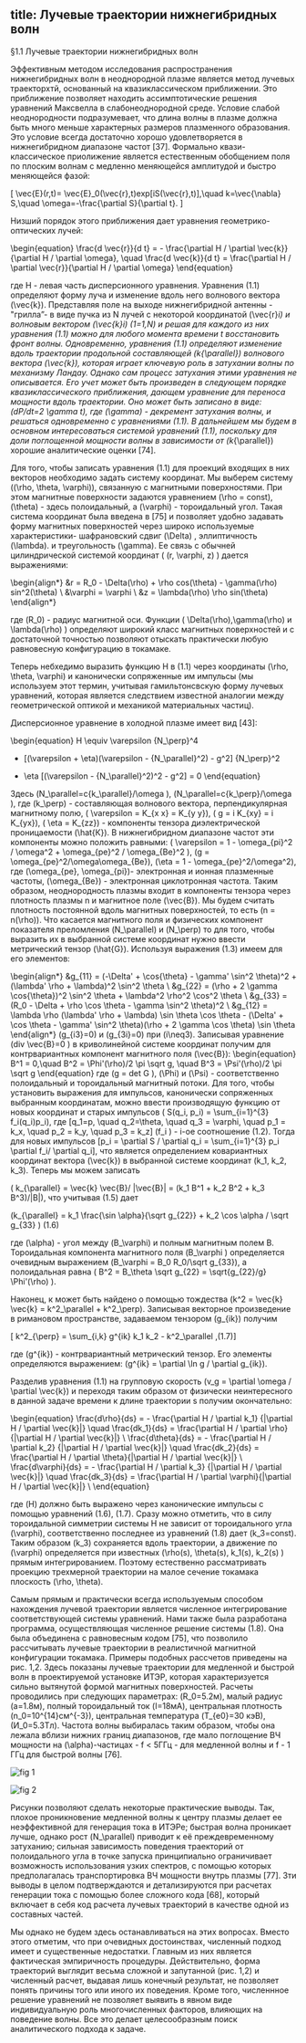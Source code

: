 title: Лучевые траектории нижнегибридных волн
---

§1.1 Лучевые траектории нижнегибридных волн

Эффективным методом исследования распространения нижнегибридных волн в неоднородной плазме является метод лучевых
траекторхтй, основанный на квазиклассическом приближении. Это приближение позволяет находить ассимптотические
решения уравнений Максвелла в слабонеоднородной среде. Условие слабой неоднородности подразумевает, что длина волны в плазме должна быть много меньше характерных размеров плазменного образования. Это условие всегда достаточно хорошо удовлетворяется в нижнегибридном диапазоне частот [37]. Формально квази-классическое приолижение является естественным обобщением поля по плоским волнам с медленно меняющейся амплитудой и быстро меняющейся фазой:

\[ \vec{E}(r,t)= \vec{E}_0(\vec{r},t)exp[iS(\vec{r},t)],\quad k=\vec{\nabla} S,\quad \omega=-\frac{\partial S}{\partial t}. \]

Низший порядок этого приближения дает уравнения геометрико-оптических лучей:


\begin{equation} 
\frac{d \vec{r}}{d t} = - \frac{\partial H / \partial \vec{k}}{\partial H / \partial \omega}, \quad
\frac{d \vec{k}}{d t} = \frac{\partial H / \partial \vec{r}}{\partial H / \partial \omega}
\end{equation}

где Н - левая часть дисперсионного уравнения. Уравнения (1.1) определяют форму луча и изменение вдоль него
волнового вектора \(\vec{k}\).
Представляя поле на выходе нижнегибридной антенны - "грилла”- в виде пучка из N лучей с некоторой координатой 
\(\vec{r}_i\) и волновым вектором \(\vec{k}_i\) (1=1,N) и решая для каждого из них уравнения (1.1) можно для любого момента времени t восстановить фронт волны.
Одновременно, уравнения (1.1) определяют изменение вдоль траектории продольной составляющей \(k_{\parallel}\) волнового вектора \(\vec{k}\), которая играет ключевую роль в затухании волны по механизму Ландау. 
Однако сам процесс затухания этими уравнения не описывается. Его учет может быть произведен в следующем порядке квазиклассического приближения,	дающем уравнение для переноса мощности вдоль траектории. 
Оно	может быть записано	в виде:
\(dP/dt=2 \gamma t\), где	\(\gamma\) - декремент	затухания волны, и решаться одновременно с	уравнениями (1.1). 
В дальнейшем мы будем в основном интересоваться системой уравнений (1.1), поскольку для
доли поглощенной мощности волны в зависимости от \(k_{\parallel}\) хорошие аналитические оценки [74].

Для того, чтобы записать уравнения (1.1) для проекций входящих в них векторов необходимо задать систему координат. 
Мы выберем систему \((\rho, \theta, \varphi)\), связанную с магнитными поверхностями. При этом магнитные поверхности задаются уравнением \(\rho = const\), \(\theta\) - здесь полоидальный, а \(\varphi\) - тороидальный угол. Такая система координат была введена в [75] и позволяет удобно задавать форму магнитных поверхностей через широко используемые характеристики-
шафрановский сдвиг \(\Delta\) , эллиптичность \(\lambda\). и треугольность \(\gamma\). Ее связь с обычней цилиндрической системой координат \( (r, \varphi, z) \) дается выражениями:

\begin{align*}
&r = R_0 - \Delta(\rho) + \rho cos(\theta) - \gamma(\rho) sin^2(\theta) \\
&\varphi = \varphi	 \\
&z = \lambda(\rho) \rho sin(\theta) 
\end{align*}

где \(R_0\) - радиус магнитной оси. Функции \( \Delta(\rho),\gamma(\rho) и \lambda(\rho) \) определяют широкий класс магнитных поверхностей и с достаточной точностью позволяют отыскать практически любую равновесную конфигурацию в токамаке.

Теперь небхедимо выразить функцию Н в (1.1) через координаты  \(\rho, \theta, \varphi\) и канонически сопряженные им импульсы (мы используем этот термин, учитывая гамильтонсвскую форму лучевых уравнений, которая является следствием известной аналогии между геометрической оптикой и механикой материальных частиц).

Дисперсионное уравнение в холодной плазме имеет вид [43]:

\begin{equation} 
H \equiv \varepsilon {N_\perp}^4 
- [(\varepsilon + \eta)(\varepsilon - {N_\parallel}^2) - g^2] {N_\perp}^2
+  \eta [(\varepsilon - {N_\parallel}^2)^2 - g^2] = 0
\end{equation}

Здесь \(N_\parallel=с{k_\parallel}/\omega \), \(N_\parallel=с{k_\perp}/\omega \), 
где \(k_\perp\) - составляющая волнового вектора, перпендикулярная магнитному полю, 
\( \varepsilon = K_{x x} = K_{y y}\),	\( g = i K_{xy} = i K_{yx}\), \( \eta = K_{zz}\) - компоненты тензора диэлектрической
проницаемости \(\hat{К}\).
В нижнегибридном диапазоне частот эти компоненты можно положить равными: 
\( \varepsilon = 1 - \omega_{pi}^2 / \omega^2 + \omega_{pe}^2 / \omega_{Be}^2 \),
 \(g = \omega_{pe}^2/\omega\omega_{Be}\), 
 \(\eta = 1 - \omega_{pe}^2/\omega^2\), где \(\omega_{pe}, \omega_{pi}\)- электронная и ионная
плазменные частоты, \(\omega_{Be}\) - электронная циклотронная частота.
Таким образом, неоднородность плазмы входит в компоненты тензора
через плотность плазмы n и магнитное поле \(\vec{B}\). Мы будем считать
плотность постоянной вдоль магнитных поверхностей, то есть
\(n = n(\rho)\). Что касается магнитного поля и физических компонент показателя преломления \(N_\parallel\) и \(N_\perp\) то для того, чтобы выразить их в выбранной системе координат нужно ввести метрический тензор  \(\hat{G}\). 
Используя выражения (1.3) имеем для его элементов:

\begin{align*}
&g_{11} = (-\Delta' + \cos{\theta} - \gamma' \sin^2 \theta)^2 + (\lambda' \rho + \lambda)^2 \sin^2 \theta \\
&g_{22} = (\rho + 2 \gamma \cos{\theta})^2 \sin^2 \theta + \lambda^2 \rho^2 \cos^2 \theta \\
&g_{33} = (R_0 - \Delta + \rho \cos \theta - \gamma \sin^2 \theta)^2 \\
&g_{12} = \lambda \rho (\lambda' \rho + \lambda) \sin \theta \cos \theta - (\Delta' + \cos \theta - \gamma' \sin^2 \theta)(\rho + 2 \gamma \cos \theta) \sin \theta
\end{align*}
\(g_{i3}=0\) и \(g_{3i}=0\) при \(i\neq3\). 
Записывая уравнение \(div \vec{B}=0 \) в криволинейной системе координат получим 
для контрвариантных компонент магнитного поля \(\vec{В}\):
\begin{equation}
В^1 = 0,\quad В^2 = \Phi'(\rho)/2 \pi \sqrt g, \quad В^3 = \Psi'(\rho)/2 \pi \sqrt g
\end{equation}
где \(g = det G \), 
\(\Phi\) и \(\Psi\) - соответственно полоидальный и тороидальный магнитный потоки.
Для того, чтобы установить выражения для импульсов, канонически сопряженных выбранным координатам, 
можно ввести производящую функцию от новых координат и старых импульсов	
\( S(q_i, p_i) = \sum_{i=1}^{3} f_i(q_i)p_i\), 
где \[q_1=p, \quad q_2=\theta, \quad q_3 = \varphi\, \quad p_1 = k_x, \quad p_2 = k_y, \quad p_3 = k_z\]
\(f_i \) - i-oe соотношение (1.2). 
Тогда для новых импульсов 
\[p_i =	\partial S / \partial q_i =  \sum_{i=1}^{3} p_i \partial f_i/ \partial q_i\],
что является определением ковариантных координат вектора \(\vec{k}\) в выбранной системе координат \(k_1, k_2, k_3\). Теперь мы можем записать 

\( k_{\parallel} = \vec{k} \vec{B}/ |\vec{B}| = (k_1 B^1 + k_2 B^2 + k_3 B^3)/|B|\), что учитывая (1.5) дает

\(k_{\parallel} = k_1 \frac{\sin \alpha}{\sqrt g_{22}} + k_2 \cos \alpha / \sqrt g_{33} \)	(1.6)

где \(\alpha\) - угол между \(B_\varphi\)  и полным магнитным полем В. 
Тороидальная компонента магнитного поля \(B_\varphi \) определяется очевидным выражением 
\(B_\varphi = B_0 R_0/\sqrt g_{33}\),
а полоидальная равна 
\( B^2 = B_\theta \sqrt g_{22} = \sqrt{g_{22}/g} \Phi'(\rho) \).

Наконец, к может быть найдено о помощью тождества \(k^2 = \vec{k} \vec{k} = k^2_\parallel + k^2_\perp\).
Записывая векторное произведение в римановом пространстве, задаваемом тензором	\(g_{ik}\) получим

\[ k^2_{\perp} = \sum_{i,k} g^{ik} k_1 k_2  - k^2_\parallel ,(1.7)\]

где \(g^{ik}\) - контрвариантный метрический тензор. 
Его элементы определяются выражением: \(g^{ik} = \partial \ln g / \partial g_{ik}\).

Разделив уравнения (1.1) на групповую скорость \(v_g = \partial \omega / \partial \vec{k}\) 
и переходя таким образом от физически неинтересного в данной задаче времени	к длине траектории s получим окончательно:

\begin{equation} 
\frac{d\rho}{ds} = - \frac{\partial H / \partial k_1} {|\partial H / \partial \vec{k}|} \quad
\frac{dk_1}{ds} = \frac{\partial H / \partial \rho}{|\partial H / \partial \vec{k}|}  \\
\frac{d\theta}{ds} = - \frac{\partial H / \partial k_2} {|\partial H / \partial \vec{k}|} \quad
\frac{dk_2}{ds} = \frac{\partial H / \partial \theta}{|\partial H / \partial \vec{k}|}  \\
\frac{d\varphi}{ds} = - \frac{\partial H / \partial k_3} {|\partial H / \partial \vec{k}|} \quad
\frac{dk_3}{ds} = \frac{\partial H / \partial \varphi}{|\partial H / \partial \vec{k}|}  \\
\end{equation}

где \(H\) должно быть выражено через канонические импульсы с помощью уравнений (1.6),	(1.7). 
Сразу можно отметить, что в силу тороидальной симметрии системы Н не зависит от тороидального угла \(\varphi\),
соответственно последнее из уравнений (1.8) дает \(k_3=const\). 
Таким образом \(k_3\) сохраняется вдоль траектории, а движение по \(\varphi\) определяется
при известных \(\rho(s), \theta(s), k_1(s), k_2(s) \) прямым интегрированием. 
Поэтому естественно рассматривать проекцию трехмерной траектории на малое сечение токамака плоскость \(\rho, \theta\).

Самым прямым и практически всегда используемым способом нахождения лучевой траектории является 
численное интегрирование соответствующей системы уравнений. 
Нами также была разработана программа, осуществляющая численное решение системы (1.8). 
Она была объединена с равновесным кодом [75], что позволило рассчитывать лучевые траектории
в реалистичной магнитной конфигурации токамака. Примеры подобных рассчетов приведены на рис. 1,2. 
Здесь показаны лучевые траектории для медленной и быстрой волн в проектируемой установке ИТЭР, 
которая характеризуется сильно вытянутой формой магнитных поверхностей. 
Расчеты проводились при следующих параметрах: 
\(R_0=5.2м\), малый радиус \(a=1.8м\), полный тороидальный ток \(I=18мA\),
центральная плотность \(n_0=10^{14}cм^{-3}\), центральная температура \(T_{e0}=30 кэВ\), \(И_0=5.3Тл\).
Частота волны выбиралась таким образом, чтобы она лежала вблизи нижних границ диапазонов, 
где мало поглощение ВЧ мощности на \(\alpha\)-частицах - f < 5ГГц - для медленной волны и f - 1 ГГц для быстрой волны [76].

![fig 1](../images/fig_01.png)

![fig 2](../images/fig_02.png)

Рисунки позволяют сделать некоторые практические выводы. Так, плохое проникновение медленной волны к центру плазмы делает ее неэффективной для генерация тока в ИТЭРе; быстрая волна проникает лучше, однако рост \(N_\parallel\) 
приводит к её преждевременному затуханию; сильная зависимость поведения траекторий от полоидального угла в точке запуска принципиально ограничивает возможность использования узких спектров, с помощью которых предполагалась транспортировка ВЧ мощности внутрь плазмы [77]. Зти выводы в целом подтверждаются и детализируются при расчетах генерации тока с помощью более сложного кода [68], который включает в себя код расчета лучевых траекторий в качестве одной из составных частей.

Мы однако не будем здесь останавливаться на этих вопросах. Вместо этого отметим, что при очевидных достоинствах, численный подход имеет и существенные недостатки. Главным из них является фактическая эмпиричность процедуры. Действительно, форма траекторий выглядит весьма сложной и запутанной (рис. 1,2) и численный расчет, выдавая лишь конечный результат, не позволяет понять причины того или иного их поведения. Кроме того, численнное решение уравнений не позволяет выявить в явном виде индивидуальную роль многочисленных факторов, влияющих на поведение волны. Все это делает целесообразным поиск аналитического подхода к задаче.





